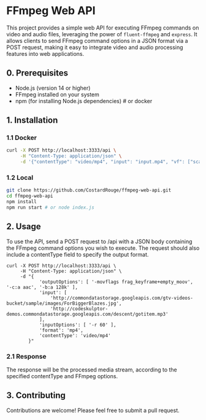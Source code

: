 # FFmpeg Web API

This project provides a simple web API for executing FFmpeg commands on video and audio files, leveraging the power of `fluent-ffmpeg` and `express`. It allows clients to send FFmpeg command options in a JSON format via a POST request, making it easy to integrate video and audio processing features into web applications.

## 0. Prerequisites

- Node.js (version 14 or higher)
- FFmpeg installed on your system
- npm (for installing Node.js dependencies) # or docker

## 1. Installation

### 1.1 Docker
```bash
curl -X POST http://localhost:3333/api \
     -H "Content-Type: application/json" \
     -d '{"contentType": "video/mp4", "input": "input.mp4", "vf": ["scale=320:240"], "outputOptions": ["-c:v libx264"]}'
```

### 1.2 Local
```bash
git clone https://github.com/CostardRouge/ffmpeg-web-api.git
cd ffmpeg-web-api
npm install
npm run start # or node index.js
```

## 2. Usage

To use the API, send a POST request to /api with a JSON body containing the FFmpeg command options you wish to execute. The request should also include a contentType field to specify the output format.

```
curl -X POST http://localhost:3333/api \
     -H "Content-Type: application/json" \
     -d "{
            'outputOptions': [ '-movflags frag_keyframe+empty_moov', '-c:a aac', '-b:a 128k' ],
            'input': [
                'http://commondatastorage.googleapis.com/gtv-videos-bucket/sample/images/ForBiggerBlazes.jpg',
                'http://codeskulptor-demos.commondatastorage.googleapis.com/descent/gotitem.mp3'
            ],
            'inputOptions': [ '-r 60' ],
            'format': 'mp4',
            'contentType': 'video/mp4'
        }"
```

### 2.1 Response
The response will be the processed media stream, according to the specified contentType and FFmpeg options.

## 3. Contributing
Contributions are welcome! Please feel free to submit a pull request.

